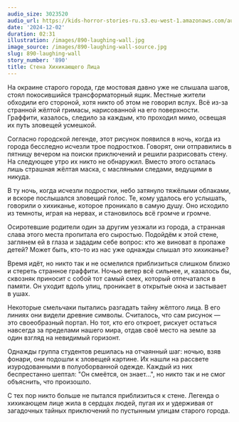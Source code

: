 ```yaml
---
audio_size: 3023520
audio_url: https://kids-horror-stories-ru.s3.eu-west-1.amazonaws.com/audio/890-laughing-wall.mp3
date: '2024-12-02'
duration: 02:31
illustration: /images/890-laughing-wall.jpg
image_source: /images/890-laughing-wall-source.jpg
slug: 890-laughing-wall
story_number: '890'
title: Стена Хихикающего Лица
---
```


На окраине старого города, где мостовая давно уже не слышала шагов, стоял покосившийся трансформаторный ящик. Местные жители обходили его стороной, хотя никто об этом не говорил вслух. Всё из-за странной жёлтой гримасы, нарисованной на его поверхности. Граффити, казалось, следило за каждым, кто проходил мимо, освещая их путь зловещей усмешкой.

Согласно городской легенде, этот рисунок появился в ночь, когда из города бесследно исчезли трое подростков. Говорят, они отправились в пятницу вечером на поиски приключений и решили разрисовать стену. На следующее утро их никто не обнаружил. Вместо этого осталась лишь страшная жёлтая маска, с масляными следами, ведущими в никуда.

В ту ночь, когда исчезли подростки, небо затянуло тяжёлыми облаками, и вскоре послышался зловещий голос. Те, кому удалось его услышать, говорили о хихиканье, которое проникало в самую душу. Оно исходило из темноты, играя на нервах, и становилось всё громче и громче.

Осиротевшие родители один за другим уезжали из города, а странная слава этого места пропитала его сыростью. Подойдём к этой стене, заглянем ей в глаза и зададим себе вопрос: кто же виноват в пропаже детей? Может быть, кто-то из нас уже однажды слышал это хихиканье?

Время идёт, но никто так и не осмелился приблизиться слишком близко и стереть странное граффити. Ночью ветер всё сильнее, и, казалось бы, сквозняк приносит с собой тот самый смех, который отпечатался в памяти. Он уходит вдоль улиц, проникает в открытые окна и застывает в ушах.

Некоторые смельчаки пытались разгадать тайну жёлтого лица. В его линиях они видели древние символы. Считалось, что сам рисунок — это своеобразный портал. Но тот, кто его откроет, рискует остаться навсегда за пределами нашего мира, отдав своё место на земле за один взгляд на невидимый горизонт.

Однажды группа студентов решилась на отчаянный шаг: ночью, взяв фонари, они подошли к зловещей картине. Их нашли на рассвете изуродованными в полуоборванной одежде. Каждый из них беспрестанно шептал: "Он смеётся, он знает...", но никто так и не смог объяснить, что произошло.

С тех пор никто больше не пытался приблизиться к стене. Легенда о хихикающем лице жила в сердцах людей, пугая их и удерживая от загадочных тайных приключений по пустынным улицам старого города.